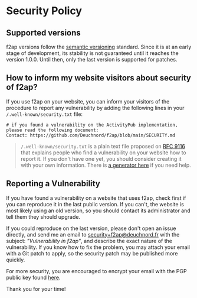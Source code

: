 # Security Policy

## Supported versions

f2ap versions follow the [semantic versioning](https://semver.org) standard.
Since it is at an early stage of development, its stability is not guaranteed until it reaches the version 1.0.0.
Until then, only the last version is supported for patches.

## How to inform my website visitors about security of f2ap?

If you use f2ap on your website, you can inform your visitors of the procedure to report any vulnerability by adding the following lines in your `/.well-known/security.txt` file:

```
# if you found a vulnerability on the ActivityPub implementation, please read the following document:
Contact: https://github.com/Deuchnord/f2ap/blob/main/SECURITY.md
```

> `/.well-known/security.txt` is a plain text file proposed on [RFC 9116](https://www.rfc-editor.org/rfc/rfc9116) that explains people who find a vulnerability on your website how to report it.
> If you don't have one yet, you should consider creating it with your own information.
> There is [a generator here](https://securitytxt.org) if you need help.

## Reporting a Vulnerability

If you have found a vulnerability on a website that uses f2ap, check first if you can reproduce it in the last public version.
If you can't, the website is most likely using an old version, so you should contact its administrator and tell them they should upgrade.

If you could reproduce on the last version, please don't open an issue directly, and send me an email to [security+f2ap@deuchnord.fr](mailto:security+f2ap@deuchnord.fr?subject=Vulnerability%20in%20f2ap) with the subject: _"Vulnerability in f2ap"_, and describe the exact nature of the vulnerability.
If you know how to fix the problem, you may attach your email with a Git patch to apply, so the security patch may be published more quickly.

For more security, you are encouraged to encrypt your email with the PGP public key found [here](https://deuchnord.fr/pgp.txt).

Thank you for your time!
